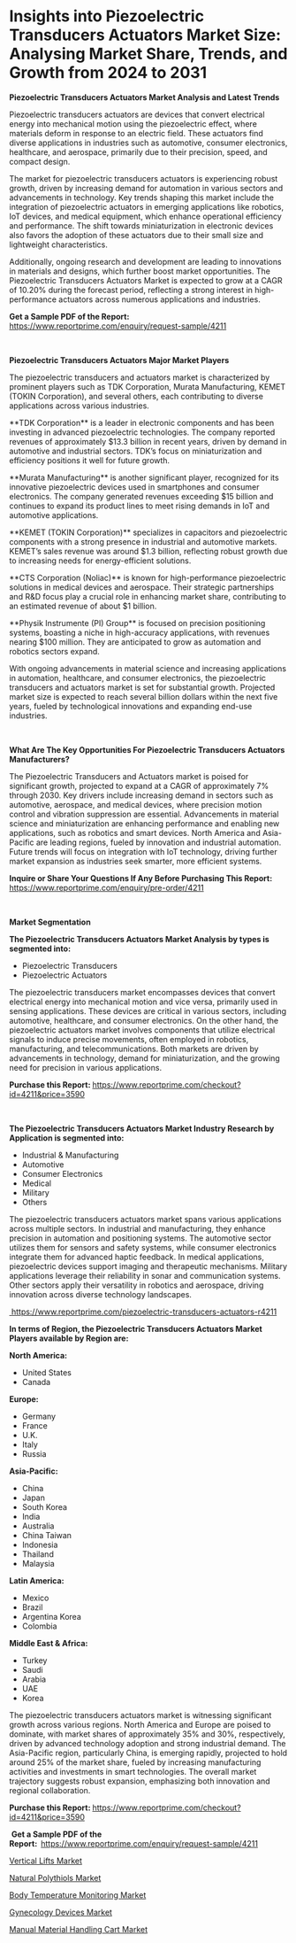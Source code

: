 <p><h1>Insights into Piezoelectric Transducers Actuators Market Size: Analysing Market Share, Trends, and Growth from 2024 to 2031</h1></p><p><strong>Piezoelectric Transducers Actuators Market Analysis and Latest Trends</strong></p>
<p><p>Piezoelectric transducers actuators are devices that convert electrical energy into mechanical motion using the piezoelectric effect, where materials deform in response to an electric field. These actuators find diverse applications in industries such as automotive, consumer electronics, healthcare, and aerospace, primarily due to their precision, speed, and compact design. </p><p>The market for piezoelectric transducers actuators is experiencing robust growth, driven by increasing demand for automation in various sectors and advancements in technology. Key trends shaping this market include the integration of piezoelectric actuators in emerging applications like robotics, IoT devices, and medical equipment, which enhance operational efficiency and performance. The shift towards miniaturization in electronic devices also favors the adoption of these actuators due to their small size and lightweight characteristics.</p><p>Additionally, ongoing research and development are leading to innovations in materials and designs, which further boost market opportunities. The Piezoelectric Transducers Actuators Market is expected to grow at a CAGR of 10.20% during the forecast period, reflecting a strong interest in high-performance actuators across numerous applications and industries.</p></p>
<p><strong>Get a Sample PDF of the Report:&nbsp;</strong> <a href="https://www.reportprime.com/enquiry/request-sample/4211">https://www.reportprime.com/enquiry/request-sample/4211</a></p>
<p>&nbsp;</p>
<p><strong>Piezoelectric Transducers Actuators Major Market Players</strong></p>
<p><p>The piezoelectric transducers and actuators market is characterized by prominent players such as TDK Corporation, Murata Manufacturing, KEMET (TOKIN Corporation), and several others, each contributing to diverse applications across various industries.</p><p>**TDK Corporation** is a leader in electronic components and has been investing in advanced piezoelectric technologies. The company reported revenues of approximately $13.3 billion in recent years, driven by demand in automotive and industrial sectors. TDK’s focus on miniaturization and efficiency positions it well for future growth.</p><p>**Murata Manufacturing** is another significant player, recognized for its innovative piezoelectric devices used in smartphones and consumer electronics. The company generated revenues exceeding $15 billion and continues to expand its product lines to meet rising demands in IoT and automotive applications.</p><p>**KEMET (TOKIN Corporation)** specializes in capacitors and piezoelectric components with a strong presence in industrial and automotive markets. KEMET’s sales revenue was around $1.3 billion, reflecting robust growth due to increasing needs for energy-efficient solutions.</p><p>**CTS Corporation (Noliac)** is known for high-performance piezoelectric solutions in medical devices and aerospace. Their strategic partnerships and R&D focus play a crucial role in enhancing market share, contributing to an estimated revenue of about $1 billion.</p><p>**Physik Instrumente (PI) Group** is focused on precision positioning systems, boasting a niche in high-accuracy applications, with revenues nearing $100 million. They are anticipated to grow as automation and robotics sectors expand.</p><p>With ongoing advancements in material science and increasing applications in automation, healthcare, and consumer electronics, the piezoelectric transducers and actuators market is set for substantial growth. Projected market size is expected to reach several billion dollars within the next five years, fueled by technological innovations and expanding end-use industries.</p></p>
<p>&nbsp;</p>
<p><strong>What Are The Key Opportunities For Piezoelectric Transducers Actuators Manufacturers?</strong></p>
<p><p>The Piezoelectric Transducers and Actuators market is poised for significant growth, projected to expand at a CAGR of approximately 7% through 2030. Key drivers include increasing demand in sectors such as automotive, aerospace, and medical devices, where precision motion control and vibration suppression are essential. Advancements in material science and miniaturization are enhancing performance and enabling new applications, such as robotics and smart devices. North America and Asia-Pacific are leading regions, fueled by innovation and industrial automation. Future trends will focus on integration with IoT technology, driving further market expansion as industries seek smarter, more efficient systems.</p></p>
<p><strong>Inquire or Share Your Questions If Any Before Purchasing This Report:</strong> <a href="https://www.reportprime.com/enquiry/pre-order/4211">https://www.reportprime.com/enquiry/pre-order/4211</a></p>
<p>&nbsp;</p>
<p><strong>Market Segmentation</strong></p>
<p><strong>The Piezoelectric Transducers Actuators Market Analysis by types is segmented into:</strong></p>
<p><ul><li>Piezoelectric Transducers</li><li>Piezoelectric Actuators</li></ul></p>
<p><p>The piezoelectric transducers market encompasses devices that convert electrical energy into mechanical motion and vice versa, primarily used in sensing applications. These devices are critical in various sectors, including automotive, healthcare, and consumer electronics. On the other hand, the piezoelectric actuators market involves components that utilize electrical signals to induce precise movements, often employed in robotics, manufacturing, and telecommunications. Both markets are driven by advancements in technology, demand for miniaturization, and the growing need for precision in various applications.</p></p>
<p><strong>Purchase this Report:&nbsp;</strong><a href="https://www.reportprime.com/checkout?id=4211&price=3590">https://www.reportprime.com/checkout?id=4211&price=3590</a></p>
<p>&nbsp;</p>
<p><strong>The Piezoelectric Transducers Actuators Market Industry Research by Application is segmented into:</strong></p>
<p><ul><li>Industrial & Manufacturing</li><li>Automotive</li><li>Consumer Electronics</li><li>Medical</li><li>Military</li><li>Others</li></ul></p>
<p><p>The piezoelectric transducers actuators market spans various applications across multiple sectors. In industrial and manufacturing, they enhance precision in automation and positioning systems. The automotive sector utilizes them for sensors and safety systems, while consumer electronics integrate them for advanced haptic feedback. In medical applications, piezoelectric devices support imaging and therapeutic mechanisms. Military applications leverage their reliability in sonar and communication systems. Other sectors apply their versatility in robotics and aerospace, driving innovation across diverse technology landscapes.</p></p>
<p><a href="https://www.reportprime.com/piezoelectric-transducers-actuators-r4211">&nbsp;https://www.reportprime.com/piezoelectric-transducers-actuators-r4211</a></p>
<p><strong>In terms of Region, the Piezoelectric Transducers Actuators Market Players available by Region are:</strong></p>
<p>
    <p> <strong> North America: </strong>
        <ul>
            <li>United States</li>
            <li>Canada</li>
        </ul>
        </p> 
    <p> <strong> Europe: </strong>
        <ul>
            <li>Germany</li>
            <li>France</li>
            <li>U.K.</li>
            <li>Italy</li>
            <li>Russia</li>
        </ul>
        </p> 
    <p> <strong> Asia-Pacific: </strong>
        <ul>
            <li>China</li>
            <li>Japan</li>
            <li>South Korea</li>
            <li>India</li>
            <li>Australia</li>
            <li>China Taiwan</li>
            <li>Indonesia</li>
            <li>Thailand</li>
            <li>Malaysia</li>
        </ul>
        </p> 
    <p> <strong> Latin America: </strong>
        <ul>
            <li>Mexico</li>
            <li>Brazil</li>
            <li>Argentina Korea</li>
            <li>Colombia</li>
        </ul>
        </p> 
    <p> <strong> Middle East & Africa: </strong>
        <ul>
            <li>Turkey</li>
            <li>Saudi</li>
            <li>Arabia</li>
            <li>UAE</li>
            <li>Korea</li>
        </ul>
    </p>
    </p>
<p><p>The piezoelectric transducers actuators market is witnessing significant growth across various regions. North America and Europe are poised to dominate, with market shares of approximately 35% and 30%, respectively, driven by advanced technology adoption and strong industrial demand. The Asia-Pacific region, particularly China, is emerging rapidly, projected to hold around 25% of the market share, fueled by increasing manufacturing activities and investments in smart technologies. The overall market trajectory suggests robust expansion, emphasizing both innovation and regional collaboration.</p></p>
<p><strong>Purchase this Report: </strong><a href="https://www.reportprime.com/checkout?id=4211&price=3590">https://www.reportprime.com/checkout?id=4211&price=3590</a></p>
<p>&nbsp;<strong>Get a Sample PDF of the Report:&nbsp;&nbsp;</strong><a href="https://www.reportprime.com/enquiry/request-sample/4211">https://www.reportprime.com/enquiry/request-sample/4211</a></p>
<p><strong></strong></p>
<p><p><a href="https://www.linkedin.com/pulse/vertical-lifts-market-global-regional-analysis-focus-06xre?trackingId=bPaV9pEaRQeepbrzPfz9Og%3D%3D">Vertical Lifts Market</a></p><p><a href="https://issuu.com/reportprime-2/docs/natural-polythiols-market-size-2030_ee49c6541cfa45">Natural Polythiols Market</a></p><p><a href="https://www.linkedin.com/pulse/global-body-temperature-monitoring-market-trends-forecasts-u8eye?trackingId=uZLhKfFxQNqBkYcfxrohpQ%3D%3D">Body Temperature Monitoring Market</a></p><p><a href="https://www.linkedin.com/pulse/global-gynecology-devices-market-analysis-key-trends-future-nexye?trackingId=JeDIQTmrSjquQIBbuMv4Fw%3D%3D">Gynecology Devices Market</a></p><p><a href="https://issuu.com/reportprime-2/docs/manual-material-handling-cart-marke_33cee4384373fc">Manual Material Handling Cart Market</a></p></p>